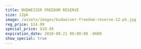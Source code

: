 ```yaml
---
title: BUDWEISER FREEDOM RESERVE
size: 12pk
image: /assets/images/budweiser-freedom-reserve-12-pk.jpg
reg_price: $14.99
special_price: $10.49
expiration_date: 2018-08-21 00:00:00 -0600
show_special: true
---
```



